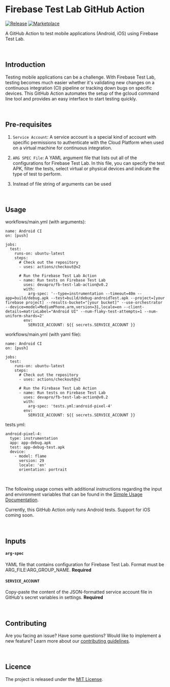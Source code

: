 # Firebase Test Lab GitHub Action

[![Release](https://img.shields.io/github/release/asadmansr/Firebase-Test-Lab-Action.svg)](https://github.com/asadmansr/Firebase-Test-Lab-Action/releases)
[![Marketplace](https://img.shields.io/badge/GitHub-Marketplace-blue.svg)](https://github.com/marketplace/actions/firebase-test-lab-action)

A GitHub Action to test mobile applications (Android, iOS) using Firebase Test Lab.

<br>

## Introduction

Testing mobile applications can be a challenge. With Firebase Test Lab, testing becomes much easier whether it's validating new changes on a continuous integration (CI) pipeline or tracking down bugs on specific devices. This GitHub Action automates the setup of the gcloud command line tool and provides an easy interface to start testing quickly.

<br>

## Pre-requisites

1. `Service Account`: A service account is a special kind of account with specific permissions to authenticate with the Cloud Platform when used on a virtual machine for continuous integration.

2. `ARG SPEC File`: A YAML argument file that lists out all of the configurations for Firebase Test Lab. In this file, you can specify the test APK, filter the tests, select virtual or physical devices and indicate the type of test to perform.

3. Instead of file string of arguments can be used

<br>

## Usage
workflows/main.yml (with arguments):

```
name: Android CI
on: [push]

jobs:
  test:
    runs-on: ubuntu-latest
    steps:
      # Check out the repository
      - uses: actions/checkout@v2

      # Run the Firebase Test Lab Action
      - name: Run tests on Firebase Test Lab
        uses: devapro/fb-test-lab-action@v0.2
        with:
          arg-spec: '--type=instrumentation --timeout=40m --app=build/debug.apk --test=build/debug-androidTest.apk --project=[your firebase project] --results-bucket="[your bucket]" --use-orchestrator --device=model=MediumPhone.arm,version=31,locale=en --client-details=matrixLabel="Android UI" --num-flaky-test-attempts=1 --num-uniform-shards=2'
        env:
          SERVICE_ACCOUNT: ${{ secrets.SERVICE_ACCOUNT }}
```

workflows/main.yml (with yaml file):
```
name: Android CI
on: [push]

jobs:
  test:
    runs-on: ubuntu-latest
    steps:
      # Check out the repository
      - uses: actions/checkout@v2

      # Run the Firebase Test Lab Action
      - name: Run tests on Firebase Test Lab
        uses: devapro/fb-test-lab-action@v0.2
        with:
          arg-spec: 'tests.yml:android-pixel-4'
        env:
          SERVICE_ACCOUNT: ${{ secrets.SERVICE_ACCOUNT }}
```

tests.yml:
```
android-pixel-4:
  type: instrumentation
  app: app-debug.apk
  test: app-debug-test.apk
  device:
    - model: flame
      version: 29
      locale: 'en'
      orientation: portrait
```

<br>

The following usage comes with additional instructions regarding the input and environment variables that can be found in the [Simple Usage Documentation](/docs/SIMPLE_USAGE.md).

Currently, this GitHub Action only runs Android tests. Support for iOS coming soon.

<br>

## Inputs

#### `arg-spec`

YAML file that contains configuration for Firebase Test Lab. Format must be ARG_FILE:ARG_GROUP_NAME. **Required**

#### `SERVICE_ACCOUNT`

Copy-paste the content of the JSON-formatted service account file in GitHub's secret variables in settings. **Required**

<br>

## Contributing

Are you facing an issue? Have some questions? Would like to implement a new feature? Learn more about our [contributing guidelines](CONTRIBUTING.md).

<br>

## Licence

The project is released under the [MIT License](LICENSE).